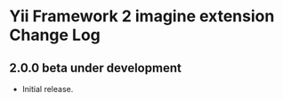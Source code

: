 Yii Framework 2 imagine extension Change Log
================================================

2.0.0 beta under development
----------------------------

- Initial release.

